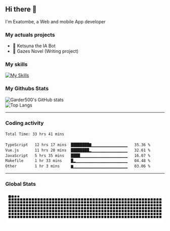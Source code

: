## Hi there 👋

I'm Exatombe, a Web and mobile App developer

### My actuals projects 
- 🔭 Ketsuna the IA Bot
- 🌱 Gazes Novel (Writing project)

### My skills

[![My Skills](https://skillicons.dev/icons?i=js,ts,html,bots,css,dotnet,rust,go,firebase,php,nodejs,nextjs,mysql,postgres,prisma,mongodb,vue,react,nuxtjs&perline=5)](https://skillicons.dev)

### My Githubs Stats

<!--- ![Garder 500 stats](https://github-readme-stats.vercel.app/api?username=garder500&show_icons=true&theme=Gradient) -->
![Garder500's GitHub stats](https://github-readme-stats.vercel.app/api?username=exatombe&show_icons=true&theme=material-palenight&include_all_commits=true&custom_title=My%20Github%20Stats)
<br/>
![Top Langs](https://github-readme-stats.vercel.app/api/top-langs/?username=exatombe&theme=material-palenight&layout=compact)

---
### Coding activity

<!--START_SECTION:waka-->

```txt
Total Time: 33 hrs 41 mins

TypeScript   12 hrs 17 mins  ████████▇▁▁▁▁▁▁▁▁▁▁▁▁▁▁▁▁   35.36 %
Vue.js       11 hrs 20 mins  ████████▂▁▁▁▁▁▁▁▁▁▁▁▁▁▁▁▁   32.61 %
JavaScript   5 hrs 35 mins   ████▁▁▁▁▁▁▁▁▁▁▁▁▁▁▁▁▁▁▁▁▁   16.07 %
Makefile     1 hr 33 mins    █▂▁▁▁▁▁▁▁▁▁▁▁▁▁▁▁▁▁▁▁▁▁▁▁   04.48 %
Other        1 hr 3 mins     ▆▁▁▁▁▁▁▁▁▁▁▁▁▁▁▁▁▁▁▁▁▁▁▁▁   03.06 %
```

<!--END_SECTION:waka-->

---

### Global Stats 

![Snake.svg](https://github.com/exatombe/exatombe/blob/output/github-contribution-grid-snake.svg)

